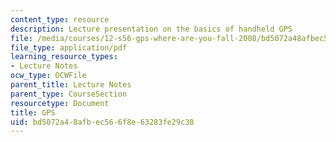 ```yaml
---
content_type: resource
description: Lecture presentation on the basics of handheld GPS
file: /media/courses/12-s56-gps-where-are-you-fall-2008/bd5072a48afbec566f8e63283fe29c38_sem07.pdf
file_type: application/pdf
learning_resource_types:
- Lecture Notes
ocw_type: OCWFile
parent_title: Lecture Notes
parent_type: CourseSection
resourcetype: Document
title: GPS
uid: bd5072a4-8afb-ec56-6f8e-63283fe29c38
---
```

